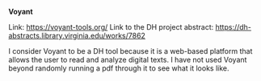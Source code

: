 **Voyant**

Link: https://voyant-tools.org/
Link to the DH project abstract: https://dh-abstracts.library.virginia.edu/works/7862

I consider Voyant to be a DH tool because it is a web-based platform that allows the user to read and analyze digital texts. I have not used Voyant beyond randomly running a pdf through it to see what it looks like. 